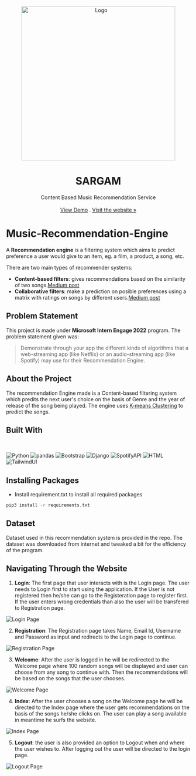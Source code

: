 <!-- PROJECT LOGO -->
<br />
<p align="center">
  <a href="https://github.com/radiaoctive11/rezonance">
    <img src="https://raw.githubusercontent.com/radioactive11/rezonance/1ea9ea1db2e20c0fd6bec84de4b8ba3c95d021da/STATIC_IMG/head.svg" alt="Logo" width="420" height="420">
  </a>
  <h1 align="center">SARGAM</h1>
  <p align="center">
    Content Based Music Recommendation Service 
    <br />
    <br />
    <a href="https://rezonance.vercel.app">View Demo</a>
    .
    <a href="https://github.com/radiaoctive11/rezonance/issues">Visit the website »</a>    
  </p>
</p>

#

# Music-Recommendation-Engine
A **Recommendation engine** is a filtering system which aims to predict  preference a user would give to an item, eg. a film, a product, a song, etc.

There are two main types of recommender systems:

- **Content-based filters**: gives recommendations based on the similarity of two songs.[Medium post](https://medium.com/@meinzaugarat/the-abc-of-building-a-music-recommender-system-part-i-230e99da9cad)
- **Collaborative filters**: make a prediction on posible preferences using a matrix with ratings on songs by different users.[Medium post](https://medium.com/@meinzaugarat/the-abc-of-building-a-music-recommender-system-part-ii-65ec3900d19f)

## Problem Statement

This project is made under **Microsoft Intern Engage 2022** program.
The problem statement given was:
>Demonstrate through your app the different kinds of algorithms that a web-streaming app (like Netflix) or an audio-streaming app (like Spotify) may use for their Recommendation Engine.

## About the Project
The recommendation Engine made is a Content-based filtering system which predits the next user's choice on the basis of Genre and the year of release of the song being played. The engine uses [K-means Clustering](https://blogs.oracle.com/ai-and-datascience/post/introduction-to-k-means-clustering#:~:text=K%2Dmeans%20clustering%20is%20a,represented%20by%20the%20variable%20K.) to predict the songs.

## Built With
</br>
<p float = "left">

<img alt="Python" src="https://img.shields.io/badge/-Python-3776AB?style=flat-square&logo=python&logoColor=white" />

<img alt="pandas" src="https://img.shields.io/badge/-pandas-150458?style=flat-square&logo=pandas&logoColor=white">

<img alt="Bootstrap" src="https://img.shields.io/badge/-Bootstrap-silver?style=flat-square&logo=bootstrap&logoColor=blue">
  
<img alt="Django" src="https://img.shields.io/badge/-Django-darkgreen?style=flat-square&logo=django&logoColor=white">
  
<img alt="SpotifyAPI" src="https://img.shields.io/badge/-SpotifyAPI-white?style=flat-square&logo=spotify&logoColor=green">
  
<img alt="HTML" src="https://img.shields.io/badge/-HTML-orange?style=flat-square&logo=HTML&logoColor=white">

<img alt="TailwindUI" src="https://img.shields.io/badge/-tailwindUI-black?style=flat-square&logo=tailwindUI&logoColor=white">

</p>

## Installing Packages
- Install requirement.txt to install all required packages
```sh
pip3 install -r requirements.txt
```
## Dataset
Dataset used in this recommendation system is provided in the repo. The dataset was downloaded from internet and tweaked a bit for the efficiency of the program.

## Navigating Through the Website
1. **Login**: The first page that user interacts with is the Login page. The user needs to Login first to start using the application. If the User  is not registered then he/she can go to the Registeration page to register first. If the user enters wrong credentials than also the user will be transfered to Registration page.
<img alt="Login Page" src="">

2. **Registration**: The Registration page takes Name, Email Id, Username and Password as input and redirects to the Login page to continue.
<img alt="Registration Page" src="">

3. **Welcome**: After the user is logged in he will be redirected to the Welcome page where 100 random songs will be displayed and user can choose from any song to continue with. Then the recommendations will be based on the songs that the user chooses.
<img alt="Welcome Page" src="">

4. **Index**: After the user chooses a song on the Welcome page he will be directed to the Index page where the user gets recommendations on the basis of the songs he/she clicks on. The user can play a song available in meantime he surfs the website.
<img alt="Index Page" src="">

5. **Logout**: the user is also provided an option to Logout when and where the user wishes to. After logging out the user will be directed to the login page.
<img alt="Logout Page" src="">




